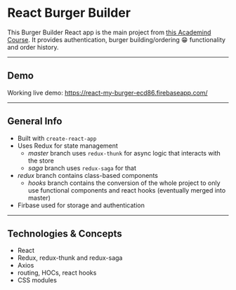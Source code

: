 # React Burger Builder

This Burger Builder React app is the main project from [this Academind Course](https://pro.academind.com/courses/enrolled/768614). It provides authentication, burger building/ordering 😁 functionality and order history.

---

## Demo

Working live demo: https://react-my-burger-ecd86.firebaseapp.com/

---

## General Info

- Built with `create-react-app`
- Uses Redux for state management
  - _master_ branch uses `redux-thunk` for async logic that interacts with the store
  - _saga_ branch uses `redux-saga` for that
- _redux_ branch contains class-based components
  - _hooks_ branch contains the conversion of the whole project to only use functional components and react hooks (eventually merged into master)
- Firbase used for storage and authentication

---

## Technologies & Concepts

- React
- Redux, redux-thunk and redux-saga
- Axios
- routing, HOCs, react hooks
- CSS modules
